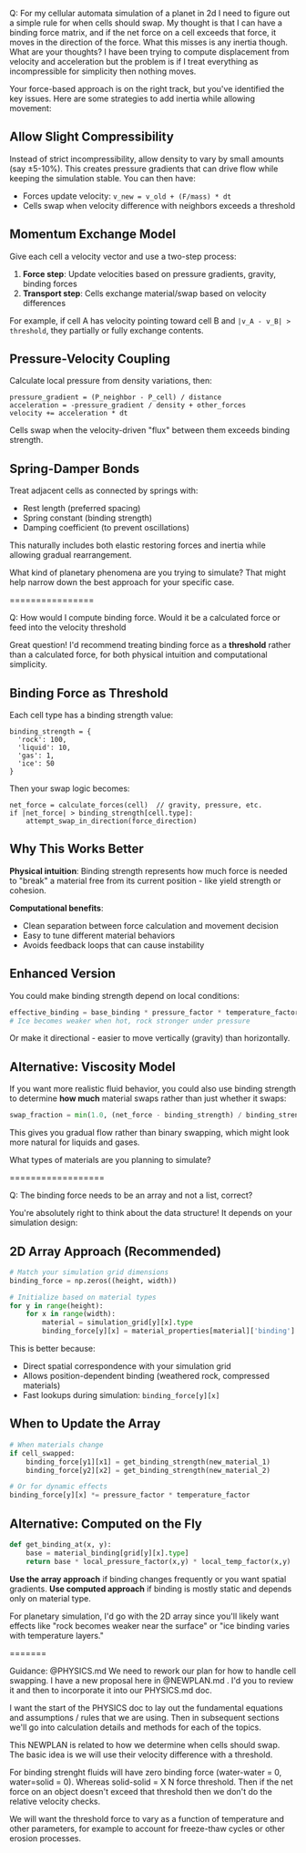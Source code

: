 Q: For my cellular automata simulation of a planet in 2d I need to figure out a simple rule for when cells should swap. My thought is that I can have a binding force matrix, and if the net force on a cell exceeds that force, it moves in the direction of the force. What this misses is any inertia though. What are your thoughts? I have been trying to compute displacement from velocity and acceleration but the problem is if I treat everything as incompressible for simplicity then nothing moves.

Your force-based approach is on the right track, but you've identified the key issues. Here are some strategies to add inertia while allowing movement:

## Allow Slight Compressibility
Instead of strict incompressibility, allow density to vary by small amounts (say ±5-10%). This creates pressure gradients that can drive flow while keeping the simulation stable. You can then have:
- Forces update velocity: `v_new = v_old + (F/mass) * dt`
- Cells swap when velocity difference with neighbors exceeds a threshold

## Momentum Exchange Model
Give each cell a velocity vector and use a two-step process:
1. **Force step**: Update velocities based on pressure gradients, gravity, binding forces
2. **Transport step**: Cells exchange material/swap based on velocity differences

For example, if cell A has velocity pointing toward cell B and `|v_A - v_B| > threshold`, they partially or fully exchange contents.

## Pressure-Velocity Coupling
Calculate local pressure from density variations, then:
```
pressure_gradient = (P_neighbor - P_cell) / distance
acceleration = -pressure_gradient / density + other_forces
velocity += acceleration * dt
```

Cells swap when the velocity-driven "flux" between them exceeds binding strength.

## Spring-Damper Bonds
Treat adjacent cells as connected by springs with:
- Rest length (preferred spacing)
- Spring constant (binding strength) 
- Damping coefficient (to prevent oscillations)

This naturally includes both elastic restoring forces and inertia while allowing gradual rearrangement.

What kind of planetary phenomena are you trying to simulate? That might help narrow down the best approach for your specific case.

================

Q: How would I compute binding force. Would it be a calculated force or feed into the velocity threshold

Great question! I'd recommend treating binding force as a **threshold** rather than a calculated force, for both physical intuition and computational simplicity.

## Binding Force as Threshold

Each cell type has a binding strength value:
```
binding_strength = {
  'rock': 100,
  'liquid': 10, 
  'gas': 1,
  'ice': 50
}
```

Then your swap logic becomes:
```
net_force = calculate_forces(cell)  // gravity, pressure, etc.
if |net_force| > binding_strength[cell.type]:
    attempt_swap_in_direction(force_direction)
```

## Why This Works Better

**Physical intuition**: Binding strength represents how much force is needed to "break" a material free from its current position - like yield strength or cohesion.

**Computational benefits**: 
- Clean separation between force calculation and movement decision
- Easy to tune different material behaviors
- Avoids feedback loops that can cause instability

## Enhanced Version

You could make binding strength depend on local conditions:
```python
effective_binding = base_binding * pressure_factor * temperature_factor
# Ice becomes weaker when hot, rock stronger under pressure
```

Or make it directional - easier to move vertically (gravity) than horizontally.

## Alternative: Viscosity Model
If you want more realistic fluid behavior, you could also use binding strength to determine **how much** material swaps rather than just whether it swaps:

```python
swap_fraction = min(1.0, (net_force - binding_strength) / binding_strength)
```

This gives you gradual flow rather than binary swapping, which might look more natural for liquids and gases.

What types of materials are you planning to simulate?

==================

Q: The binding force needs to be an array and not a list, correct?

You're absolutely right to think about the data structure! It depends on your simulation design:

## 2D Array Approach (Recommended)
```python
# Match your simulation grid dimensions
binding_force = np.zeros((height, width))

# Initialize based on material types
for y in range(height):
    for x in range(width):
        material = simulation_grid[y][x].type
        binding_force[y][x] = material_properties[material]['binding']
```

This is better because:
- Direct spatial correspondence with your simulation grid
- Allows position-dependent binding (weathered rock, compressed materials)
- Fast lookups during simulation: `binding_force[y][x]`

## When to Update the Array
```python
# When materials change
if cell_swapped:
    binding_force[y1][x1] = get_binding_strength(new_material_1)
    binding_force[y2][x2] = get_binding_strength(new_material_2)

# Or for dynamic effects
binding_force[y][x] *= pressure_factor * temperature_factor
```

## Alternative: Computed on the Fly
```python
def get_binding_at(x, y):
    base = material_binding[grid[y][x].type]
    return base * local_pressure_factor(x,y) * local_temp_factor(x,y)
```

**Use the array approach** if binding changes frequently or you want spatial gradients. **Use computed approach** if binding is mostly static and depends only on material type.

For planetary simulation, I'd go with the 2D array since you'll likely want effects like "rock becomes weaker near the surface" or "ice binding varies with temperature layers."



=======


Guidance: @PHYSICS.md We need to rework our plan for how to handle cell swapping. I have a new proposal here in @NEWPLAN.md . I'd you to review it and then to incorporate it into our PHYSICS.md doc.

I want the start of the PHYSICS doc to lay out the fundamental equations and assumptions / rules that we are using. Then in subsequent sections we'll go into calculation details and methods for each of the topics.

This NEWPLAN is related to how we determine when cells should swap. The basic idea is we will use their velocity difference with a threshold.

For binding strenght fluids will have zero binding force (water-water = 0, water=solid = 0).  Whereas solid-solid = X N force threshold. Then if the net force on an object doesn't exceed that threshold then we don't do the relative velocity checks.

We will want the threshold force to vary as a function of temperature and other parameters, for example to account for freeze-thaw cycles or other erosion processes.